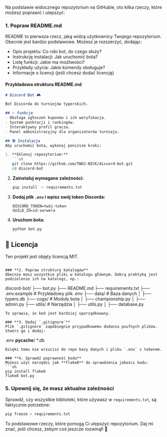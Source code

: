 Na podstawie widocznego repozytorium na GitHubie, oto kilka rzeczy, które możesz poprawić i ulepszyć:

### **1. Popraw README.md**
README to pierwsza rzecz, jaką widzą użytkownicy Twojego repozytorium. Obecnie jest bardzo podstawowe. Możesz je rozszerzyć, dodając:
- Opis projektu: Co robi bot, do czego służy?
- Instrukcję instalacji: Jak uruchomić bota?
- Listę funkcji: Jakie ma możliwości?
- Przykłady użycia: Jakie komendy obsługuje?
- Informacje o licencji (jeśli chcesz dodać licencję)

#### **Przykładowa struktura README.md**
```markdown
# Discord Bot 🎮

Bot Discorda do turniejów typerskich.

## ✨ Funkcje
- Obsługa zgłoszeń kuponów i ich weryfikacja.
- System punktacji i rankingów.
- Interaktywny profil gracza.
- Panel administracyjny dla organizatorów turnieju.

## 🛠 Instalacja
Aby uruchomić bota, wykonaj poniższe kroki:

1. **Sklonuj repozytorium:**
   ```sh
   git clone https://github.com/TWOJ-NICK/discord-bot.git
   cd discord-bot
   ```

2. **Zainstaluj wymagane zależności:**
   ```sh
   pip install -r requirements.txt
   ```

3. **Dodaj plik `.env` i wpisz swój token Discorda:**
   ```
   DISCORD_TOKEN=twój-token
   GUILD_ID=id-serwera
   ```

4. **Uruchom bota:**
   ```sh
   python bot.py
   ```

## 📜 Licencja
Ten projekt jest objęty licencją MIT.
```

### **2. Popraw strukturę katalogów**
Obecnie masz wszystkie pliki w katalogu głównym. Dobrą praktyką jest podzielenie ich na katalogi, np.:
```
discord-bot/
├── bot.py
├── README.md
├── requirements.txt
├── .env.example  # Przykładowy plik .env
├── data/         # Baza danych
│   ├── typers.db
├── cogs/         # Moduły bota
│   ├── championship.py
│   ├── admin.py
├── utils/        # Narzędzia
│   ├── utils.py
│   ├── database.py
```
To sprawia, że kod jest bardziej uporządkowany.

### **3. Dodaj `.gitignore`**
Plik `.gitignore` zapobiegnie przypadkowemu dodaniu poufnych plików. Stwórz go i dodaj:
```
.env
__pycache__/
*.db
```
Dzięki temu nie wrzucisz do repo bazy danych i pliku `.env` z tokenem.

### **4. Sprawdź poprawność kodu**
Możesz użyć narzędzi jak **flake8** do sprawdzenia jakości kodu:
```sh
pip install flake8
flake8 bot.py
```

### **5. Upewnij się, że masz aktualne zależności**
Sprawdź, czy wszystkie biblioteki, które używasz w `requirements.txt`, są faktycznie potrzebne:
```sh
pip freeze > requirements.txt
```

To podstawowe rzeczy, które pomogą Ci ulepszyć repozytorium. Daj mi znać, jeśli chcesz, żebym coś jeszcze rozwinął! 🚀
